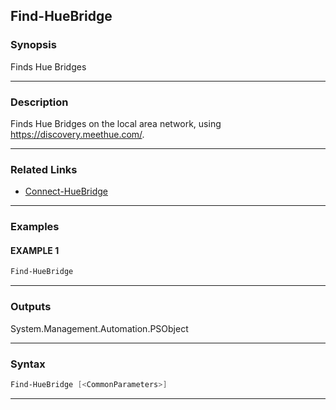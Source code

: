 
Find-HueBridge
--------------
### Synopsis
Finds Hue Bridges

---
### Description

Finds Hue Bridges on the local area network, using https://discovery.meethue.com/.

---
### Related Links
* [Connect-HueBridge](Connect-HueBridge.md)
---
### Examples
#### EXAMPLE 1
```PowerShell
Find-HueBridge
```

---
### Outputs
System.Management.Automation.PSObject


---
### Syntax
```PowerShell
Find-HueBridge [<CommonParameters>]
```
---



